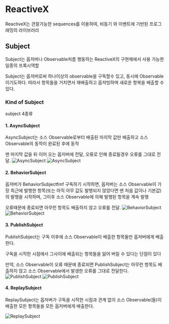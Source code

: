 # ReactiveX
ReactiveX는 관찰가능한 sequences를 이용하여, 비동기 와 이벤트에 기반된 프로그래밍의 라이브러리
## Subject
Subject는 옵저버나 Observable처름 행동하는 ReactiveX의 구현체에서 사용 가능한 일종의 프록시역할

Subject는 옵저버로써 하나이상의 observable을 구독할수 있고, 동시에 Observable이기도하다. 따라서 항목들을 거치면서 재배출하고 옵저빙하며 새로운 항복을 배출할 수 있다.

### Kind of Subject
subject 4종류
#### 1. AsyncSubject
AsyncSubject는 소스 Observable로부터 배출된 마지막 값만 배출하고 소스 Observable의 동작이 완료된 후에 동작

맨 마지막 값을 뒤 이어 오는 옵저버에 전달, 오류로 인해 종료될경우 오류를 그대로 전달.
![AsyncSubject](https://reactivex.io/documentation/operators/images/S.AsyncSubject.png)
![AsyncSubject](https://reactivex.io/documentation/operators/images/S.AsyncSubject.e.png)

#### 2. BehaviorSubject
옵저버가 BehaviorSubjectfmf 구독하기 시작하면, 옵저버는 소스 Observable이 가장 최근에 발행한 항목(또는 아직 아무 값도 발행되지 않았다면 맨 처음 값이나 기본값)의 발행을 시작하며, 그이후 소스 Observable에 의해 발행된 항목을 계속 발행

오류때문에 종료되면 아무런 항목도 배출하지 않고 오류를 전달.
![BehaviorSubject](https://reactivex.io/documentation/operators/images/S.BehaviorSubject.png)
![BehaviorSubject](https://reactivex.io/documentation/operators/images/S.BehaviorSubject.e.png)

#### 3. PublishSubject
PublishSubject는 구독 이후에 소스 Observable이 배출한 항목들만 옵저버에게 배출한다.

구독을 시작한 시점에서 그사이에 배출되는 항목들을 잃어 버릴 수 있다는 단점이 있다

만약, 소스 Observable이 오류 때문에 종료되면 PublishSubject는 아무런 항목도 배출하지 않고 소스 Observable에서 발생한 오류를 그대로 전달한다.
![PublishSubject](https://reactivex.io/documentation/operators/images/S.PublishSubject.png)
![PublishSubject](https://reactivex.io/documentation/operators/images/S.PublishSubject.e.png)

#### 4. ReplaySubject
ReplaySubject는 옵저버가 구독을 시작한 시점과 관계 없이 소스 Observable(들)이 배출한 모든 항목들을 모든 옵저버에게 배출한다.

![ReplaySubject](https://reactivex.io/documentation/operators/images/S.ReplaySubject.png)
